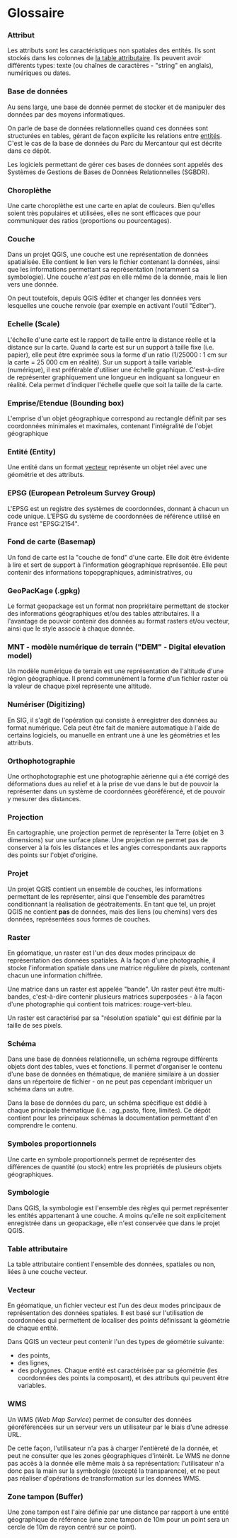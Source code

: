 # Glossaire



### Attribut
Les attributs sont les caractéristiques non spatiales des entités. Ils sont stockés dans les colonnes de [la table attributaire](#table-attributaire).
Ils peuvent avoir différents types: texte (ou chaînes de caractères - "string" en anglais), numériques ou dates.


### Base de données
Au sens large, une base de donnée permet de stocker et de manipuler des données par des moyens informatiques. 

On parle de base de données relationnelles quand ces données sont structurées en tables, gérant de façon explicite les relations entre [entités](#entite). 
C'est le cas de la base de données du Parc du Mercantour qui est décrite dans ce dépôt. 

Les logiciels permettant de gérer ces bases de données sont appelés des Systèmes de Gestions de Bases de Données Relationnelles (SGBDR). 


### Choroplèthe
Une carte choroplèthe est une carte en aplat de couleurs. Bien qu'elles soient très populaires et utilisées, elles ne sont efficaces que pour communiquer 
des ratios (proportions ou pourcentages).

### Couche
Dans un projet QGIS, une couche est une représentation de données spatialisée. Elle contient le lien vers le fichier contenant la données, ainsi que les informations permettant sa représentation (notamment sa symbologie).
Une couche _n'est pas_ en elle même de la donnée, mais le lien vers une donnée. 

On peut toutefois, depuis QGIS éditer et changer les données vers lesquelles une couche renvoie (par exemple en activant l'outil "Éditer").

<!--
### Dépôt (Repository)
Un dépôt git est un entrepôt virtuel, qui permet d'enregistrer et de maintenir facilement du code et de la documentation notamment par la gestion de versions.
-->

### Echelle (Scale)
L'échelle d'une carte est le rapport de taille entre la distance réelle et la distance sur la carte. Quand la carte est sur un support à taille fixe (i.e. papier), 
elle peut être exprimée sous la forme d'un ratio (1/25000 : 1 cm sur la carte = 25 000 cm en réalité). Sur un support à taille variable (numérique),
il est préférable d'utiliser une échelle graphique. C'est-à-dire de représenter graphiquement une longueur en indiquant sa longueur en réalité.
Cela permet d'indiquer l'échelle quelle que soit la taille de la carte.

### Emprise/Etendue (Bounding box)
L'emprise d'un objet géographique correspond au rectangle définit par ses coordonnées minimales et maximales, contenant 
l'intégralité de l'objet géographique

### Entité (Entity)
Une entité dans un format [vecteur](./README.md#vecteur) représente un objet réel avec une géométrie et des attributs. 

### EPSG (European Petroleum Survey Group)
L'EPSG est un registre des systèmes de coordonnées, donnant à chacun un code unique. L'EPSG du système de coordonnées de référence 
utilisé en France est "EPSG:2154".

### Fond de carte (Basemap)
Un fond de carte est la "couche de fond" d'une carte. Elle doit être évidente à lire et sert de support à l'information géographique représentée. 
Elle peut contenir des informations topopgraphiques, administratives, ou 

### GeoPacKage (.gpkg)
Le format geopackage est un format non propriétaire permettant de stocker des informations géographiques et/ou des tables attributaires. 
Il a l'avantage de pouvoir contenir des données au format rasters et/ou vecteur, ainsi 
que le style associé à chaque donnée. 

### MNT - modèle numérique de terrain ("DEM" - Digital elevation model)
Un modèle numérique de terrain est une représentation de l'altitude d'une région géographique. Il prend communément la forme d'un fichier raster
où la valeur de chaque pixel représente une altitude. 

### Numériser (Digitizing)
En SIG, il s'agit de l'opération qui consiste à enregistrer des données au format numérique. Cela peut être fait de manière automatique à l'aide de certains logiciels,
ou manuelle en entrant une à une les géométries et les attributs.

### Orthophotographie
Une orthophotographie est une photographie aérienne qui a été corrigé des déformations dues au relief et à la prise de vue dans le but de pouvoir
la représenter dans un système de coordonnées géoréférencé, et de pouvoir y mesurer des distances. 

### Projection
En cartographie, une projection permet de représenter la Terre (objet en 3 dimensions) sur une surface plane. Une projection ne permet pas de conserver 
à la fois les distances et les angles correspondants aux rapports des points sur l'objet d'origine. 


### Projet
Un projet QGIS contient un ensemble de couches, les informations permettant de les représenter, ainsi que l'ensemble des paramètres conditionnant la réalisation de géotraitements. 
En tant que tel, un projet QGIS ne contient **pas** de données, mais des liens (ou chemins) vers des données, représentées sous formes de couches. 


### Raster
En géomatique, un raster est l'un des deux modes principaux de représentation des données spatiales. A la façon d'une photographie, il stocke l'information spatiale dans une matrice régulière de pixels, contenant chacun une information chiffrée.

Une matrice dans un raster est appelée "bande". Un raster peut être multi-bandes, c'est-à-dire contenir plusieurs matrices superposées - à la façon d'une photographie qui contient tois matrices: rouge-vert-bleu. 

Un raster est caractérisé par sa "résolution spatiale" qui est définie par la taille de ses pixels. 


### Schéma
Dans une base de données relationnelle, un schéma regroupe différents objets dont des tables, vues et fonctions. 
Il permet d'organiser le contenu d'une base de données en thématique, de manière similaire à un dossier dans un répertoire de fichier - on ne peut pas cependant imbriquer un schéma dans un autre. 

Dans la base de données du parc, un schéma spécifique est dédié à chaque principale thématique (i.e. : ag_pasto, flore, limites). Ce dépôt contient pour les principaux schémas la documentation permettant d'en comprendre le contenu. 

### Symboles proportionnels
Une carte en symbole proportionnels permet de représenter des différences de quantité (ou stock) entre les propriétés de plusieurs objets géographiques.

### Symbologie
Dans QGIS, la symbologie est l'ensemble des règles qui permet représenter les entités appartenant à une couche. 
A moins qu'elle ne soit explicitement enregistrée dans un geopackage, elle n'est conservée que dans le projet QGIS. 


### Table attributaire
La table attributaire contient l'ensemble des données, spatiales ou non, liées à une couche vecteur.



### Vecteur
En géomatique, un fichier vecteur est l'un des deux modes principaux de représentation des données spatiales. 
Il est basé sur l'utilisation de coordonnées qui permettent de localiser des points définissant la géométrie de chaque entité.

Dans QGIS un vecteur peut contenir l'un des types de géométrie suivante: 
- des points, 
- des lignes, 
- des polygones. 
Chaque entité est caractérisée par sa géométrie (les coordonnées des points la composant), et des attributs qui peuvent être variables. 


### WMS

Un WMS (_Web Map Service_) permet de consulter des données géoréférencées sur un serveur vers un utilisateur 
par le biais d'une adresse URL.

De cette façon, l'utilisateur n'a pas à charger l'entièreté de la donnée, et peut ne consulter que les zones géographiques d'intérêt. Le WMS ne donne pas accès à la donnée elle
même mais à sa représentation: l'utilisateur n'a donc pas la main sur la symbologie (excepté la transparence), et ne peut pas réaliser d'opérations de transformation sur les données WMS. 


### Zone tampon (Buffer)
Une zone tampon est l'aire définie par une distance par rapport à une entité géographique de référence 
(une zone tampon de 10m pour un point sera un cercle de 10m de rayon centré sur ce point).


